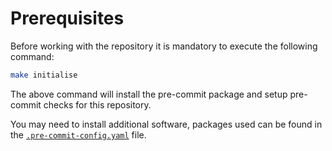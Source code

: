 # Prerequisites

Before working with the repository it is mandatory to execute the following command:

```sh
make initialise
```

The above command will install the pre-commit package and setup pre-commit checks for this repository.

You may need to install additional software, packages used can be found in the [`.pre-commit-config.yaml`](../.pre-commit-config.yaml) file.
